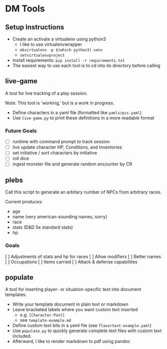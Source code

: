 # DM Tools

## Setup Instructions

* Create an activate a virtualenv using python3
  * I like to use virtualenvwrapper
  * `mkvirtualenv -p $(which python3) venv`
  * `setvirtualenvproject`
* Install requirements: `pip install -r requirements.txt`
* The easiest way to use each tool is to cd into its directory before calling

## live-game
A tool for live tracking of a play session.

Note: This tool is 'working,' but is a work in progress.

* Define characters in a yaml file (formatted like `yamls/pcs.yaml`)
* Use `live-game.py` to print these definitions in a more readable format

### Future Goals
- [ ] runtime with command prompt to track session
- [ ] live update character HP, Conditions, and Inventories
- [ ] set initiative / sort characters by initiative
- [ ] roll dice
- [ ] ingest monster file and generate random encounter by CR 

## plebs
Call this script to generate an arbitary number of NPCs from arbitrary races.

Current produces:
- age
- name (very american-sounding names, sorry)
- race
- stats (D&D 5e standard stats)
- hp

### Goals
[ ] Adjustments of stats and hp for races
[ ] Allow modifiers
[ ] Better names
[ ] Occupations
[ ] Items carried
[ ] Attack & defense capabilities

## populate
A tool for inserting player- or situation-specific text into document
templates.

* Write your template document in plain text or markdown
* Leave bracketed labels where you want custom text inserted
  * e.g. `[Character-Past]`
  * see `template-example.md`
* Define custom text bits in a yaml file (see `flavortext-example.yaml`)
* Use `populate.py` to quickly generate complete text files with custom text
    included.
* Afterward, I like to render markdown to pdf using pandoc
